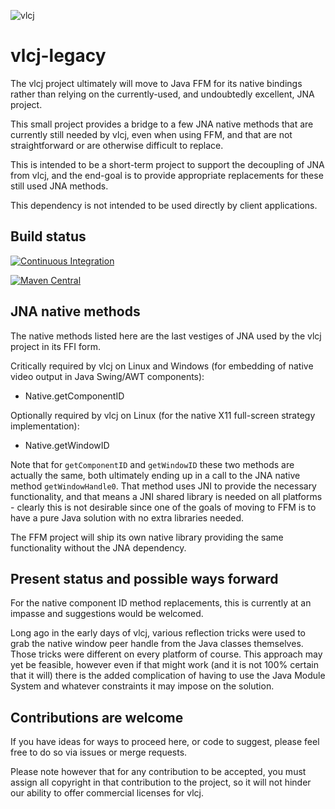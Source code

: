 ![vlcj](https://github.com/caprica/vlcj/raw/master/etc/vlcj-logo.png "vlcj")

vlcj-legacy
===========

The vlcj project ultimately will move to Java FFM for its native bindings rather than relying on the currently-used, and
undoubtedly excellent, JNA project.

This small project provides a bridge to a few JNA native methods that are currently still needed by vlcj, even when
using FFM, and that are not straightforward or are otherwise difficult to replace.

This is intended to be a short-term project to support the decoupling of JNA from vlcj, and the end-goal is to provide
appropriate replacements for these still used JNA methods.

This dependency is not intended to be used directly by client applications.

## Build status

[![Continuous Integration](https://github.com/caprica/vlcj-legacy/actions/workflows/maven.yml/badge.svg)](https://github.com/caprica/vlcj-legacy/actions/workflows/maven.yml)

[![Maven Central](https://img.shields.io/maven-central/v/uk.co.caprica/vlcj-legacy.svg?label=Maven%20Central)](https://search.maven.org/search?q=g:%22uk.co.caprica%22%20AND%20a:%22vlcj-legacy%22)

## JNA native methods

The native methods listed here are the last vestiges of JNA used by the vlcj project in its FFI form.

Critically required by vlcj on Linux and Windows (for embedding of native video output in Java Swing/AWT components):

 - Native.getComponentID

Optionally required by vlcj on Linux (for the native X11 full-screen strategy implementation):

 - Native.getWindowID

Note that for `getComponentID` and `getWindowID` these two methods are actually the same, both ultimately ending up in a
call to the JNA native method `getWindowHandle0`. That method uses JNI to provide the necessary functionality, and that
means a JNI shared library is needed on all platforms - clearly this is not desirable since one of the goals of moving
to FFM is to have a pure Java solution with no extra libraries needed.

The FFM project will ship its own native library providing the same functionality without the JNA dependency.

## Present status and possible ways forward

For the native component ID method replacements, this is currently at an impasse and suggestions would be welcomed.

Long ago in the early days of vlcj, various reflection tricks were used to grab the native window peer handle from the
Java classes themselves. Those tricks were different on every platform of course. This approach may yet be feasible,
however even if that might work (and it is not 100% certain that it will) there is the added complication of having to
use the Java Module System and whatever constraints it may impose on the solution.

## Contributions are welcome

If you have ideas for ways to proceed here, or code to suggest, please feel free to do so via issues or merge requests.

Please note however that for any contribution to be accepted, you must assign all copyright in that contribution to the
project, so it will not hinder our ability to offer commercial licenses for vlcj.
